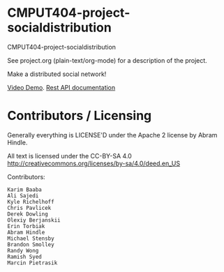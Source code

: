 CMPUT404-project-socialdistribution
===================================

CMPUT404-project-socialdistribution

See project.org (plain-text/org-mode) for a description of the project.

Make a distributed social network!

[Video Demo](https://www.youtube.com/watch?v=tFUQla0ScUY).
[Rest API documentation](https://github.com/CMPUT404W16T01/CMPUT404-project-socialdistribution/wiki/REST-API)

Contributors / Licensing
========================

Generally everything is LICENSE'D under the Apache 2 license by Abram Hindle.

All text is licensed under the CC-BY-SA 4.0 http://creativecommons.org/licenses/by-sa/4.0/deed.en_US

Contributors:

    Karim Baaba
    Ali Sajedi
    Kyle Richelhoff
    Chris Pavlicek
    Derek Dowling
    Olexiy Berjanskii
    Erin Torbiak
    Abram Hindle
    Michael Stensby
    Brandon Smolley
    Randy Wong
    Ramish Syed
    Marcin Pietrasik
